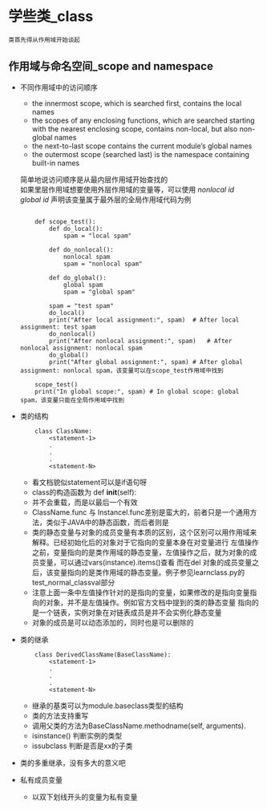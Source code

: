 # 学些类_class
    类首先得从作用域开始谈起
    
## 作用域与命名空间_scope and namespace

* 不同作用域中的访问顺序
    - the innermost scope, which is searched first, contains the local names 
    - the scopes of any enclosing functions, which are searched starting with the nearest enclosing scope,
      contains non-local, but also non-global names 
    - the next-to-last scope contains the current module’s global names 
    - the outermost scope (searched last) is the namespace containing built-in names
    
    简单地说访问顺序是从最内层作用域开始查找的  
    如果里层作用域想要使用外层作用域的变量等，可以使用 _nonlocal id_  
    _global id_ 声明该变量属于最外层的全局作用域代码为例
     
    ```
    
        def scope_test():
            def do_local():
                spam = "local spam"
    
            def do_nonlocal():
                nonlocal spam
                spam = "nonlocal spam"
        
            def do_global():
                global spam
                spam = "global spam"
        
            spam = "test spam"
            do_local()
            print("After local assignment:", spam)  # After local assignment: test spam
            do_nonlocal()
            print("After nonlocal assignment:", spam)   # After nonlocal assignment: nonlocal spam
            do_global()
            print("After global assignment:", spam) # After global assignment: nonlocal spam，该变量可以在scope_test作用域中找到
        
        scope_test()
        print("In global scope:", spam) # In global scope: global spam，该变量只能在全局作用域中找到
    ```
* 类的结构

    ```
        class ClassName:
            <statement-1>
            .
            .
            .
            <statement-N>
    ```
    - 看文档貌似statement可以是if语句呀
    - class的构造函数为 def __init__(self):
    - 并不会重载，而是以最后一个有效
    - ClassName.func 与 Instancel.func差别是蛮大的，前者只是一个通用方法，类似于JAVA中的静态函数，而后者则是
    - 类的静态变量与对象的成员变量有本质的区别，这个区别可以用作用域来解释。已经初始化后的对象对于它指向的变量本身在对变量进行
      左值操作之前，变量指向的是类作用域的静态变量，左值操作之后，就为对象的成员变量，可以通过vars(instance).items()查看
      而在del 对象的成员变量之后，该变量指向的是类作用域的静态变量。例子参见learnclass.py的test_normal_classval部分
    - 注意上面一条中左值操作针对的是指向的变量，如果修改的是指向变量指向的对象，并不是左值操作。例如官方文档中提到的类的静态变量
      指向的是一个链表，实例对象在对链表成员是并不会实例化静态变量
    - 对象的成员是可以动态添加的，同时也是可以删除的

* 类的继承

    ```
        class DerivedClassName(BaseClassName):
            <statement-1>
            .
            .
            .
            <statement-N>
    ```
  
   - 继承的基类可以为module.baseclass类型的结构
   - 类的方法支持重写
   - 调用父类的方法为BaseClassName.methodname(self, arguments).
   - isinstance() 判断实例的类型
   - issubclass 判断是否是xx的子类
   
* 类的多重继承，没有多大的意义吧

* 私有成员变量
    - 以双下划线开头的变量为私有变量
    

    
